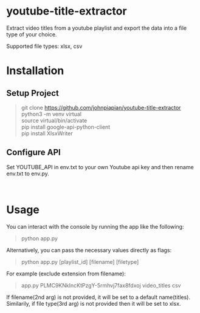 # youtube-title-extractor

Extract video titles from a youtube playlist and export the data into a file type of your choice. 

Supported file types: xlsx, csv

# Installation

## Setup Project
> git clone https://github.com/johnpiapian/youtube-title-extractor \
> python3 -m venv virtual\
> source virtual/bin/activate\
> pip install google-api-python-client\
> pip install XlsxWriter

## Configure API
Set YOUTUBE_API in env.txt to your own Youtube api key and then rename env.txt to env.py.

<br>

# Usage

You can interact with the console by running the app like the following:
> python app.py

Alternatively, you can pass the necessary values directly as flags:
> python app.py [playlist_id] [filename] [filetype]

For example (exclude extension from filename):
> app.py PLMC9KNkIncKtPzgY-5rmhvj7fax8fdxoj video_titles csv

If filename(2nd arg) is not provided, it will be set to a default name(titles). Similarily, if file type(3rd arg) is not provided then it will be set to xlsx.
